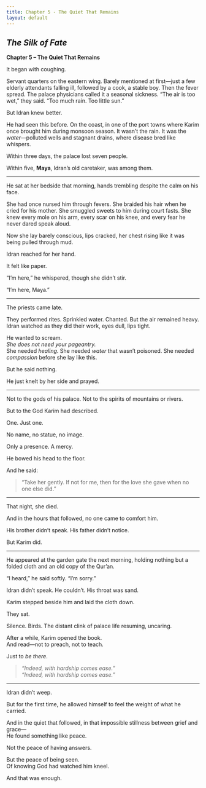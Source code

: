 ```yaml
---
title: Chapter 5 - The Quiet That Remains
layout: default
---
```


## *The Silk of Fate*  
**Chapter 5 – The Quiet That Remains**

It began with coughing.

Servant quarters on the eastern wing. Barely mentioned at first—just a few elderly attendants falling ill, followed by a cook, a stable boy. Then the fever spread. The palace physicians called it a seasonal sickness. “The air is too wet,” they said. “Too much rain. Too little sun.”

But Idran knew better.

He had seen this before. On the coast, in one of the port towns where Karim once brought him during monsoon season. It wasn’t the rain. It was the *water*—polluted wells and stagnant drains, where disease bred like whispers.

Within three days, the palace lost seven people.

Within five, **Maya**, Idran’s old caretaker, was among them.

---

He sat at her bedside that morning, hands trembling despite the calm on his face.

She had once nursed him through fevers. She braided his hair when he cried for his mother. She smuggled sweets to him during court fasts. She knew every mole on his arm, every scar on his knee, and every fear he never dared speak aloud.

Now she lay barely conscious, lips cracked, her chest rising like it was being pulled through mud.

Idran reached for her hand.

It felt like paper.

“I’m here,” he whispered, though she didn’t stir.

“I’m here, Maya.”

---

The priests came late.

They performed rites. Sprinkled water. Chanted. But the air remained heavy. Idran watched as they did their work, eyes dull, lips tight.

He wanted to scream.  
*She does not need your pageantry.*  
She needed *healing*. She needed *water* that wasn’t poisoned. She needed *compassion* before she lay like this.

But he said nothing.

He just knelt by her side and prayed.

---

Not to the gods of his palace. Not to the spirits of mountains or rivers.

But to the God Karim had described.

One. Just one.

No name, no statue, no image.

Only a presence. A mercy.

He bowed his head to the floor.

And he said:

> “Take her gently. If not for me, then for the love she gave when no one else did.”

---

That night, she died.

And in the hours that followed, no one came to comfort him.

His brother didn’t speak. His father didn’t notice.

But Karim did.

---

He appeared at the garden gate the next morning, holding nothing but a folded cloth and an old copy of the Qur’an.

“I heard,” he said softly. “I’m sorry.”

Idran didn’t speak. He couldn’t. His throat was sand.

Karim stepped beside him and laid the cloth down.

They sat.

Silence. Birds. The distant clink of palace life resuming, uncaring.

After a while, Karim opened the book.  
And read—not to preach, not to teach.

Just to *be there*.

> *“Indeed, with hardship comes ease.”*  
> *“Indeed, with hardship comes ease.”*

---

Idran didn’t weep.

But for the first time, he allowed himself to feel the weight of what he carried.

And in the quiet that followed, in that impossible stillness between grief and grace—  
He found something like peace.

Not the peace of having answers.

But the peace of being seen.  
Of knowing God had watched him kneel.

And that was enough.